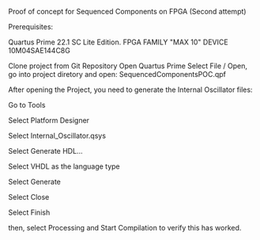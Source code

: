 Proof of concept for Sequenced Components on FPGA (Second attempt)

Prerequisites:

Quartus Prime 22.1 SC Lite Edition. FPGA FAMILY "MAX 10" DEVICE 10M04SAE144C8G

Clone project from Git Repository Open Quartus Prime Select File / Open, go into project diretory and open: SequencedComponentsPOC.qpf

After opening the Project, you need to generate the Internal Oscillator files:

Go to Tools

Select Platform Designer

Select Internal_Oscillator.qsys

Select Generate HDL...

Select VHDL as the language type

Select Generate

Select Close

Select Finish

then, select Processing and Start Compilation to verify this has worked.
